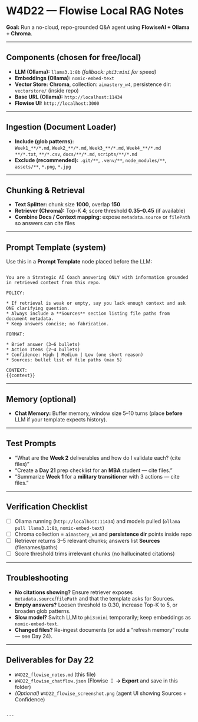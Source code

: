 # W4D22 — Flowise Local RAG Notes

**Goal:** Run a no-cloud, repo-grounded Q&A agent using **FlowiseAI + Ollama + Chroma**.

---

## Components (chosen for free/local)
- **LLM (Ollama):** `llama3.1:8b`  *(fallback: `phi3:mini` for speed)*
- **Embeddings (Ollama):** `nomic-embed-text`
- **Vector Store:** **Chroma**, collection: `aimastery_w4`, persistence dir: `vectorstore/` (inside repo)
- **Base URL (Ollama):** `http://localhost:11434`
- **Flowise UI:** `http://localhost:3000`

---

## Ingestion (Document Loader)
- **Include (glob patterns):**  
  `Week1_**/*.md`, `Week2_**/*.md`, `Week3_**/*.md`, `Week4_**/*.md`  
  `**/*.txt`, `**/*.csv`, `docs/**/*.md`, `scripts/**/*.md`
- **Exclude (recommended):** `.git/**`, `.venv/**`, `node_modules/**`, `assets/**`, `*.png`, `*.jpg`

---

## Chunking & Retrieval
- **Text Splitter:** chunk size **1000**, overlap **150**
- **Retriever (Chroma):** Top-K **4**; score threshold **0.35–0.45** (if available)
- **Combine Docs / Context mapping:** expose `metadata.source` or `filePath` so answers can cite files

---

## Prompt Template (system)
Use this in a **Prompt Template** node placed before the LLM:
```

You are a Strategic AI Coach answering ONLY with information grounded in retrieved context from this repo.

POLICY:

* If retrieval is weak or empty, say you lack enough context and ask ONE clarifying question.
* Always include a **Sources** section listing file paths from document metadata.
* Keep answers concise; no fabrication.

FORMAT:

* Brief answer (3–6 bullets)
* Action Items (2–4 bullets)
* Confidence: High | Medium | Low (one short reason)
* Sources: bullet list of file paths (max 5)

CONTEXT:
{{context}}

```

---

## Memory (optional)
- **Chat Memory:** Buffer memory, window size 5–10 turns (place **before** LLM if your template expects history).

---

## Test Prompts
- “What are the **Week 2** deliverables and how do I validate each? (cite files)”
- “Create a **Day 21** prep checklist for an **MBA** student — cite files.”
- “Summarize **Week 1** for a **military transitioner** with 3 actions — cite files.”

---

## Verification Checklist
- [ ] Ollama running (`http://localhost:11434`) and models pulled (`ollama pull llama3.1:8b`, `nomic-embed-text`)  
- [ ] Chroma collection = `aimastery_w4` and **persistence dir** points inside repo  
- [ ] Retriever returns 3–5 relevant chunks; answers list **Sources** (filenames/paths)  
- [ ] Score threshold trims irrelevant chunks (no hallucinated citations)

---

## Troubleshooting
- **No citations showing?** Ensure retriever exposes `metadata.source`/`filePath` and that the template asks for Sources.
- **Empty answers?** Loosen threshold to 0.30, increase Top-K to 5, or broaden glob patterns.
- **Slow model?** Switch LLM to `phi3:mini` temporarily; keep embeddings as `nomic-embed-text`.
- **Changed files?** Re-ingest documents (or add a “refresh memory” route — see Day 24).

---

## Deliverables for Day 22
- `W4D22_flowise_notes.md` (this file)
- `W4D22_flowise_chatflow.json` (Flowise **⋮ → Export** and save in this folder)
- *(Optional)* `W4D22_flowise_screenshot.png` (agent UI showing Sources + Confidence)
```

---